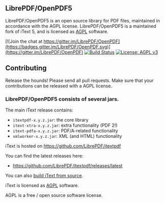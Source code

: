 ## LibrePDF/OpenPDF5

LibrePDF/OpenPDF5 is an open source library for PDF files, maintained in accordance with the AGPL license. LibrePDF/OpenPDF5 is a maintained fork of iText 5, and is licensed as [AGPL][agpl] software.


[![Join the chat at https://gitter.im/LibrePDF/OpenPDF](https://badges.gitter.im/LibrePDF/OpenPDF.svg)](https://gitter.im/LibrePDF/OpenPDF) [![Build Status](https://travis-ci.org/LibrePDF/OpenPDF.svg?branch=master)](https://travis-ci.org/LibrePDF/OpenPDF)  [![License: AGPL v3](https://img.shields.io/badge/License-AGPL%20v3-blue.svg)](https://www.gnu.org/licenses/agpl-3.0)


## Contributing ##
Release the hounds!  Please send all pull requests. Make sure that your contributions can be released with a AGPL license.


### LibrePDF/OpenPDF5 consists of several jars.

The main iText release contains:
- ```itextpdf-x.y.z.jar```: the core library
- ```itext-xtra-x.y.z.jar```: extra functionality (PDF 2!)
- ```itext-pdfa-x.y.z.jar```: PDF/A-related functionality
- ```xmlworker-x.y.z.jar```: XML (and HTML) functionality

iText is hosted on https://github.com/LibrePDF/itextpdf

You can find the latest releases here:
- https://github.com/LibrePDF/itextpdf/releases/latest

You can also [build iText from source][building].


iText is licensed as [AGPL][agpl] software.

AGPL is a free / open source software license.

[agpl]: LICENSE.md
[building]: BUILDING.md
